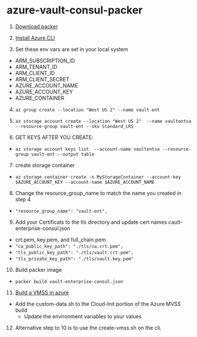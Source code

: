# azure-vault-consul-packer
1. [Download packer](https://packer.io/downloads.html)

2. [Install Azure CLI](https://docs.microsoft.com/en-us/cli/azure/install-azure-cli?view=azure-cli-latest)

3. Set these env vars are set in your local system
 - ARM_SUBSCRIPTION_ID
 - ARM_TENANT_ID
 - ARM_CLIENT_ID
 - ARM_CLIENT_SECRET
 - AZURE_ACCOUNT_NAME
 - AZURE_ACCOUNT_KEY
 - AZURE_CONTAINER

4. ```az group create --location "West US 2" --name vault-ent```
5. ```az storage account create --location "West US 2"  --name vaultentsa  --resource-group vault-ent --sku Standard_LRS```

6. GET KEYS AFTER YOU CREATE:
  * ```az storage account keys list  --account-name vaultentsa --resource-group vault-ent --output table```

7. create storage container
  * ```az storage container create -n MyStorageContainer --account-key $AZURE_ACCOUNT_KEY --account-name $AZURE_ACCOUNT_NAME```

8. Change the resource_group_name to match the name you created in step 4
 * ```"resource_group_name": "vault-ent",```

9. Add your Certificats to the tls directory and update cert names cault-enterprise-consul.json
  * crt.pem, key.pem, and full_chain.pem
  * ```"ca_public_key_path": "./tls/ca.crt.pem",```
  * ```"tls_public_key_path": "./tls/vault.crt.pem",```
  * ```"tls_private_key_path": "./tls/vault.key.pem"```

10. Build packer image 
 * ```packer build vault-enterprise-consul.json```

11. [Build a VMSS in azure](https://portal.azure.com/#blade/HubsExtension/BrowseResourceBlade/resourceType/Microsoft.Compute%2FvirtualMachineScaleSets)
  * Add the custom-data.sh to the Cloud-Init portion of the Azure MVSS build
    - Update the environment variables to your values 

12. Alternative step to 10 is to use the create-vmss.sh on the cli.